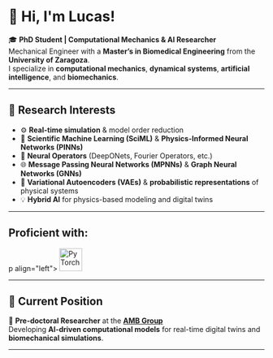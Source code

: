# 👋 Hi, I'm **Lucas**!

🎓 **PhD Student | Computational Mechanics & AI Researcher**  
Mechanical Engineer with a **Master’s in Biomedical Engineering** from the **University of Zaragoza**.  
I specialize in **computational mechanics**, **dynamical systems**, **artificial intelligence**, and **biomechanics**.

---

## 🔬 Research Interests

- ⚙️ **Real-time simulation** & model order reduction  
- 🧠 **Scientific Machine Learning (SciML)** & **Physics-Informed Neural Networks (PINNs)**  
- 🔗 **Neural Operators** (DeepONets, Fourier Operators, etc.)  
- 🌐 **Message Passing Neural Networks (MPNNs)** & **Graph Neural Networks (GNNs)**  
- 🎲 **Variational Autoencoders (VAEs)** & **probabilistic representations** of physical systems  
- 💡 **Hybrid AI** for physics-based modeling and digital twins  

---

## Proficient with:
<!-- Example: PyTorch, PyTorch Lightning, W&B -->
p align="left">
  <img src="https://cdn.simpleicons.org/pytorch/EE4C2C" alt="PyTorch" width="45" height="45"/>
</p>


---

## 🧭 Current Position
📍 **Pre-doctoral Researcher** at the [**AMB Group**](https://amb.unizar.es/)  
Developing **AI-driven computational models** for real-time digital twins and **biomechanical simulations**.

---

##
